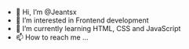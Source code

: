 - 👋 Hi, I’m @Jeantsx
- 👀 I’m interested in Frontend development
- 🌱 I’m currently learning HTML, CSS and JavaScript
- 📫 How to reach me ...

<!---
Jeantsx/Jeantsx is a ✨ special ✨ repository because its `README.md` (this file) appears on your GitHub profile.
You can click the Preview link to take a look at your changes.
--->

